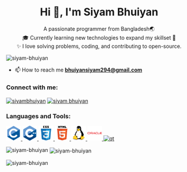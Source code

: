 <h1 align="center">Hi 👋, I'm Siyam Bhuiyan</h1>
<p align="center">
  A passionate programmer from Bangladesh🌏 <br />
  🎓 Currently learning new technologies to expand my skillset 🚀 <br />
  ✨ I love solving problems, coding, and contributing to open-source.
</p>

<p align="left"> <img src="https://komarev.com/ghpvc/?username=siyam-bhuiyan&label=Profile%20views&color=0e75b6&style=flat" alt="siyam-bhuiyan" /> </p>




- 📫 How to reach me **bhuiyansiyam294@gmail.com**

<h3 align="left">Connect with me:</h3>
<p align="left">
<a href="https://linkedin.com/in/siyambhuiyan" target="blank"><img align="center" src="https://raw.githubusercontent.com/rahuldkjain/github-profile-readme-generator/master/src/images/icons/Social/linked-in-alt.svg" alt="siyambhuiyan" height="30" width="40" /></a>
<a href="https://fb.com/siyam bhuiyan" target="blank"><img align="center" src="https://raw.githubusercontent.com/rahuldkjain/github-profile-readme-generator/master/src/images/icons/Social/facebook.svg" alt="siyam bhuiyan" height="30" width="40" /></a>
</p>

<h3 align="left">Languages and Tools:</h3>
<p align="left"> <a href="https://www.cprogramming.com/" target="_blank" rel="noreferrer"> <img src="https://raw.githubusercontent.com/devicons/devicon/master/icons/c/c-original.svg" alt="c" width="40" height="40"/> </a> <a href="https://www.w3schools.com/cpp/" target="_blank" rel="noreferrer"> <img src="https://raw.githubusercontent.com/devicons/devicon/master/icons/cplusplus/cplusplus-original.svg" alt="cplusplus" width="40" height="40"/> </a> <a href="https://www.w3schools.com/css/" target="_blank" rel="noreferrer"> <img src="https://raw.githubusercontent.com/devicons/devicon/master/icons/css3/css3-original-wordmark.svg" alt="css3" width="40" height="40"/> </a> <a href="https://www.w3.org/html/" target="_blank" rel="noreferrer"> <img src="https://raw.githubusercontent.com/devicons/devicon/master/icons/html5/html5-original-wordmark.svg" alt="html5" width="40" height="40"/> </a> <a href="https://www.linux.org/" target="_blank" rel="noreferrer"> <img src="https://raw.githubusercontent.com/devicons/devicon/master/icons/linux/linux-original.svg" alt="linux" width="40" height="40"/> </a> <a href="https://www.oracle.com/" target="_blank" rel="noreferrer"> <img src="https://raw.githubusercontent.com/devicons/devicon/master/icons/oracle/oracle-original.svg" alt="oracle" width="40" height="40"/> </a> <a href="https://www.qt.io/" target="_blank" rel="noreferrer"> <img src="https://upload.wikimedia.org/wikipedia/commons/0/0b/Qt_logo_2016.svg" alt="qt" width="40" height="40"/> </a> </p>

<p><img align="left" src="https://github-readme-stats.vercel.app/api/top-langs?username=siyam-bhuiyan&show_icons=true&locale=en&layout=compact" alt="siyam-bhuiyan" /></p>

<p>&nbsp;<img align="center" src="https://github-readme-stats.vercel.app/api?username=siyam-bhuiyan&show_icons=true&locale=en" alt="siyam-bhuiyan" /></p>

<p><img align="center" src="https://github-readme-streak-stats.herokuapp.com/?user=siyam-bhuiyan&" alt="siyam-bhuiyan" /></p>
